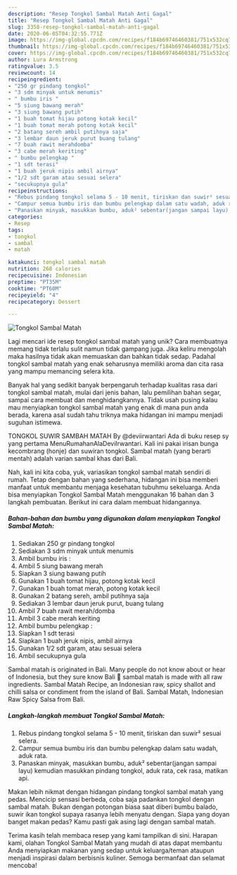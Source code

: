 ```yaml
---
description: "Resep Tongkol Sambal Matah Anti Gagal"
title: "Resep Tongkol Sambal Matah Anti Gagal"
slug: 3358-resep-tongkol-sambal-matah-anti-gagal
date: 2020-06-05T04:32:55.771Z
image: https://img-global.cpcdn.com/recipes/f184b69746460381/751x532cq70/tongkol-sambal-matah-foto-resep-utama.jpg
thumbnail: https://img-global.cpcdn.com/recipes/f184b69746460381/751x532cq70/tongkol-sambal-matah-foto-resep-utama.jpg
cover: https://img-global.cpcdn.com/recipes/f184b69746460381/751x532cq70/tongkol-sambal-matah-foto-resep-utama.jpg
author: Lura Armstrong
ratingvalue: 3.5
reviewcount: 14
recipeingredient:
- "250 gr pindang tongkol"
- "3 sdm minyak untuk menumis"
- " bumbu iris "
- "5 siung bawang merah"
- "3 siung bawang putih"
- "1 buah tomat hijau potong kotak kecil"
- "1 buah tomat merah potong kotak kecil"
- "2 batang sereh ambil putihnya saja"
- "3 lembar daun jeruk purut buang tulang"
- "7 buah rawit merahdomba"
- "3 cabe merah keriting"
- " bumbu pelengkap "
- "1 sdt terasi"
- "1 buah jeruk nipis ambil airnya"
- "1/2 sdt garam atau sesuai selera"
- "secukupnya gula"
recipeinstructions:
- "Rebus pindang tongkol selama 5 - 10 menit, tiriskan dan suwir² sesuai selera."
- "Campur semua bumbu iris dan bumbu pelengkap dalam satu wadah, aduk rata."
- "Panaskan minyak, masukkan bumbu, aduk² sebentar(jangan sampai layu) kemudian masukkan pindang tongkol, aduk rata, cek rasa, matikan api."
categories:
- Resep
tags:
- tongkol
- sambal
- matah

katakunci: tongkol sambal matah 
nutrition: 268 calories
recipecuisine: Indonesian
preptime: "PT35M"
cooktime: "PT60M"
recipeyield: "4"
recipecategory: Dessert

---
```



![Tongkol Sambal Matah](https://img-global.cpcdn.com/recipes/f184b69746460381/751x532cq70/tongkol-sambal-matah-foto-resep-utama.jpg)

Lagi mencari ide resep tongkol sambal matah yang unik? Cara membuatnya memang tidak terlalu sulit namun tidak gampang juga. Jika keliru mengolah maka hasilnya tidak akan memuaskan dan bahkan tidak sedap. Padahal tongkol sambal matah yang enak seharusnya memiliki aroma dan cita rasa yang mampu memancing selera kita.

Banyak hal yang sedikit banyak berpengaruh terhadap kualitas rasa dari tongkol sambal matah, mulai dari jenis bahan, lalu pemilihan bahan segar, sampai cara membuat dan menghidangkannya. Tidak usah pusing kalau mau menyiapkan tongkol sambal matah yang enak di mana pun anda berada, karena asal sudah tahu triknya maka hidangan ini mampu menjadi suguhan istimewa.

TONGKOL SUWIR SAMBAH MATAH By @deviirwantari Ada di buku resep sy yang pertama MenuRumahanAlaDeviIrwantari. Kali ini pakai irisan bunga kecombrang (honje) dan suwiran tongkol. Sambal matah (yang berarti mentah) adalah varian sambal khas dari Bali.


Nah, kali ini kita coba, yuk, variasikan tongkol sambal matah sendiri di rumah. Tetap dengan bahan yang sederhana, hidangan ini bisa memberi manfaat untuk membantu menjaga kesehatan tubuhmu sekeluarga. Anda bisa menyiapkan Tongkol Sambal Matah menggunakan 16 bahan dan 3 langkah pembuatan. Berikut ini cara dalam membuat hidangannya.

<!--inarticleads1-->

##### Bahan-bahan dan bumbu yang digunakan dalam menyiapkan Tongkol Sambal Matah:

1. Sediakan 250 gr pindang tongkol
1. Sediakan 3 sdm minyak untuk menumis
1. Ambil  bumbu iris :
1. Ambil 5 siung bawang merah
1. Siapkan 3 siung bawang putih
1. Gunakan 1 buah tomat hijau, potong kotak kecil
1. Gunakan 1 buah tomat merah, potong kotak kecil
1. Gunakan 2 batang sereh, ambil putihnya saja
1. Sediakan 3 lembar daun jeruk purut, buang tulang
1. Ambil 7 buah rawit merah/domba
1. Ambil 3 cabe merah keriting
1. Ambil  bumbu pelengkap :
1. Siapkan 1 sdt terasi
1. Siapkan 1 buah jeruk nipis, ambil airnya
1. Gunakan 1/2 sdt garam, atau sesuai selera
1. Ambil secukupnya gula


Sambal matah is originated in Bali. Many people do not know about or hear of Indonesia, but they sure know Bali 🙂 sambal matah is made with all raw ingredients. Sambal Matah Recipe, an Indonesian raw, spicy shallot and chilli salsa or condiment from the island of Bali. Sambal Matah, Indonesian Raw Spicy Salsa from Bali. 

<!--inarticleads2-->

##### Langkah-langkah membuat Tongkol Sambal Matah:

1. Rebus pindang tongkol selama 5 - 10 menit, tiriskan dan suwir² sesuai selera.
1. Campur semua bumbu iris dan bumbu pelengkap dalam satu wadah, aduk rata.
1. Panaskan minyak, masukkan bumbu, aduk² sebentar(jangan sampai layu) kemudian masukkan pindang tongkol, aduk rata, cek rasa, matikan api.


Makan lebih nikmat dengan hidangan pindang tongkol sambal matah yang pedas. Mencicip sensasi berbeda, coba saja padankan tongkol dengan sambal matah. Bukan dengan potongan biasa saat diberi bumbu balado, suwir ikan tongkol supaya rasanya lebih menyatu dengan. Siapa yang doyan banget makan pedas? Kamu pasti gak asing lagi dengan sambal matah. 

Terima kasih telah membaca resep yang kami tampilkan di sini. Harapan kami, olahan Tongkol Sambal Matah yang mudah di atas dapat membantu Anda menyiapkan makanan yang sedap untuk keluarga/teman ataupun menjadi inspirasi dalam berbisnis kuliner. Semoga bermanfaat dan selamat mencoba!
